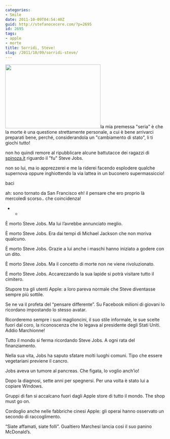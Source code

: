 ```yaml
---
categories:
- Smile
date: 2011-10-09T04:54:40Z
guid: http://stefanocecere.com/?p=2695
id: 2695
tags:
- apple
- morte
title: Sorridi, Steve!
slug: /2011/10/09/sorridi-steve/
---
```


<img src="http://stefanocecere.com/wp-content/uploads/sites/3/2011/10/steve.jpg" alt="" title="steve" width="300" height="201" class="alignright size-full wp-image-2697" />la mia premessa "seria" è che la morte è una questione strettamente personale, a cui è bene arrivarci preparati bene, perché, considerandola un "cambiamento di stato", li ti giochi tutto!

non ho quindi remore al ripubblicare alcune battutacce dei ragazzi di [spinoza.it](http://www.spinoza.it/2011/10/08/la-dolce-vita/) riguardo il "fu" Steve Jobs.
  
non so lui, ma io apprezzerei e me la riderei facendo esplodere qualche supernova oppure inghiottendo la via lattea in un buconero supermassiccio!
  
baci
  
ah: sono tornato da San Francisco eh! il pensare che ero proprio là mercoledì scorso.. che coincidenza!

- -

È morto Steve Jobs. Ma lui l’avrebbe annunciato meglio.

È morto Steve Jobs. Era dai tempi di Michael Jackson che non moriva qualcuno.

È morto Steve Jobs. Grazie a lui anche i maschi hanno iniziato a godere con un dito.

È morto Steve Jobs. Ma il concetto di morte non ne viene rivoluzionato.

È morto Steve Jobs. Accarezzando la sua lapide si potrà visitare tutto il cimitero.

Stupore tra gli utenti Apple: a loro pareva normale che Steve diventasse sempre più sottile.

Se ne va il profeta del “pensare differente”. Su Facebook milioni di giovani lo ricordano impostando lo stesso avatar.

Ricorderemo sempre i suoi maglioncini, il suo stile informale, le sue scelte fuori dal coro, la riconoscenza che lo legava al presidente degli Stati Uniti. Addio Marchionne!

Tutto il mondo si ferma ricordando Steve Jobs. A ogni rata del finanziamento.

Nella sua vita, Jobs ha saputo sfatare molti luoghi comuni. Tipo che essere vegetariani previene il cancro.

Jobs aveva un tumore al pancreas. Che figata, lo voglio anch’io!

Dopo la diagnosi, sette anni per spegnersi. Per una volta è stato lui a copiare Windows.

Gruppi di fan si accalcano fuori dagli Apple store di tutto il mondo. The shop must go on.

Cordoglio anche nelle fabbriche cinesi Apple: gli operai hanno osservato un secondo di raccoglimento.

“Siate affamati, siate folli”. Gualtiero Marchesi lancia così il suo panino McDonald’s.